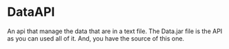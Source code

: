 # DataAPI
An api that manage the data that are in a text file.
The Data.jar file is the API as you can used all of it.
And, you have the source of this one.
